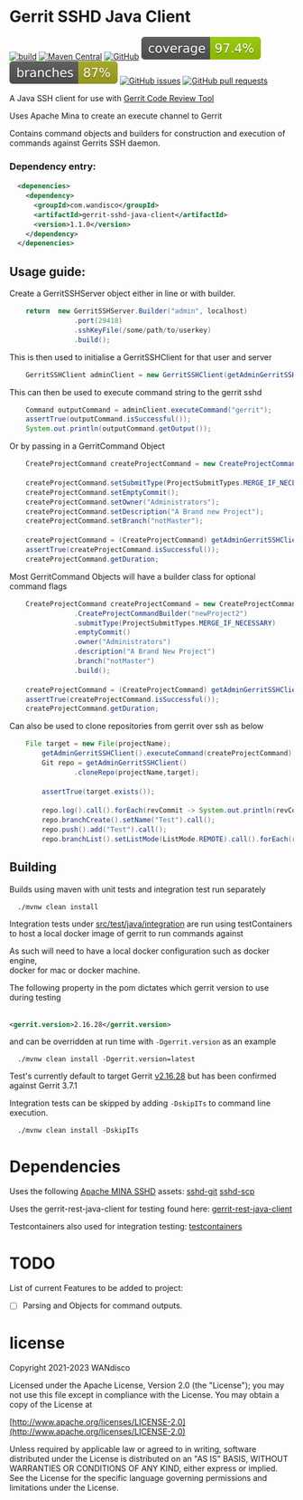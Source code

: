 # Gerrit SSHD Java Client

[![build](https://github.com/WANdisco/gerrit-sshd-java-client/actions/workflows/main.yaml/badge.svg)](https://github.com/WANdisco/gerrit-sshd-java-client/actions/workflows/main.yaml)
[![Maven Central](https://img.shields.io/maven-central/v/com.wandisco/gerrit-sshd-java-client)](https://central.sonatype.com/artifact/com.wandisco/gerrit-sshd-java-client/1.1.0)
[![GitHub](https://img.shields.io/github/license/wandisco/gerrit-sshd-java-client)](./LICENSE)
![Coverage](.github/badges/jacoco.svg) ![Branches](.github/badges/branches.svg)
[![GitHub issues](https://img.shields.io/github/issues/wandisco/gerrit-sshd-java-client)](https://github.com/WANdisco/gerrit-sshd-java-client/issues)
[![GitHub pull requests](https://img.shields.io/github/issues-pr/wandisco/gerrit-sshd-java-client)](https://github.com/WANdisco/gerrit-sshd-java-client/pulls)


A Java SSH client for use with [Gerrit Code Review Tool](https://www.gerritcodereview.com/)

Uses Apache Mina to create an execute channel to Gerrit

Contains command objects and builders for construction and execution of commands against Gerrits SSH daemon.

### Dependency entry:

```xml
  <depenencies>
    <dependency>
      <groupId>com.wandisco</groupId>
      <artifactId>gerrit-sshd-java-client</artifactId>
      <version>1.1.0</version>
    </dependency>
  </depenencies>
```

## Usage guide:

Create a GerritSSHServer object either in line or with builder.
```java
    return  new GerritSSHServer.Builder("admin", localhost)
                .port(29418)
                .sshKeyFile(/some/path/to/userkey)
                .build();
```

This is then used to initialise a GerritSSHClient for that user and server
```java
    GerritSSHClient adminClient = new GerritSSHClient(getAdminGerritSSHServer())
```

This can then be used to execute command string to the gerrit sshd
```java
    Command outputCommand = adminClient.executeCommand("gerrit");
    assertTrue(outputCommand.isSuccessful());
    System.out.println(outputCommand.getOutput());
```
Or by passing in a GerritCommand Object

```java
    CreateProjectCommand createProjectCommand = new CreateProjectCommand("newProject1");

    createProjectCommand.setSubmitType(ProjectSubmitTypes.MERGE_IF_NECESSARY);
    createProjectCommand.setEmptyCommit();
    createProjectCommand.setOwner("Administrators");
    createProjectCommand.setDescription("A Brand new Project");
    createProjectCommand.setBranch("notMaster");

    createProjectCommand = (CreateProjectCommand) getAdminGerritSSHClient().executeCommand(createProjectCommand);
    assertTrue(createProjectCommand.isSuccessful());
    createProjectCommand.getDuration;
```

Most GerritCommand Objects will have a builder class for optional command flags
```java
    CreateProjectCommand createProjectCommand = new CreateProjectCommand
                .CreateProjectCommandBuilder("newProject2")
                .submitType(ProjectSubmitTypes.MERGE_IF_NECESSARY)
                .emptyCommit()
                .owner("Administrators")
                .description("A Brand New Project")
                .branch("notMaster")
                .build();

    createProjectCommand = (CreateProjectCommand) getAdminGerritSSHClient().executeCommand(createProjectCommand);
    assertTrue(createProjectCommand.isSuccessful());
    createProjectCommand.getDuration;
```

Can also be used to clone repositories from gerrit over ssh as below
```java
    File target = new File(projectName);
        getAdminGerritSSHClient().executeCommand(createProjectCommand);
        Git repo = getAdminGerritSSHClient()
                .cloneRepo(projectName,target);

        assertTrue(target.exists());

        repo.log().call().forEach(revCommit -> System.out.println(revCommit.getShortMessage()));
        repo.branchCreate().setName("Test").call();
        repo.push().add("Test").call();
        repo.branchList().setListMode(ListMode.REMOTE).call().forEach(ref -> System.out.println(ref.getName()));
```

## Building

Builds using maven with unit tests and integration test run separately

```shell script
  ./mvnw clean install
```

Integration tests under [src/test/java/integration](./src/test/java/integration) are run using
testContainers to host a local docker image of gerrit to run commands against

As such will need to have a local docker configuration such as docker engine,  
docker for mac or docker machine.

The following property in the pom dictates which gerrit version to use during testing

```xml

<gerrit.version>2.16.28</gerrit.version>
```

and can be overridden at run time with `-Dgerrit.version` as an example

```shell script
  ./mvnw clean install -Dgerrit.version=latest
```

Test's currently default to target Gerrit [v2.16.28](https://www.gerritcodereview.com/2.16.html) but has been confirmed against
Gerrit 3.7.1

Integration tests can be skipped by adding `-DskipITs` to command line execution.

```shell script
  ./mvnw clean install -DskipITs
```

# Dependencies

Uses the following [Apache MINA SSHD](https://github.com/apache/mina-sshd) assets:
[sshd-git](https://github.com/apache/mina-sshd/tree/master/sshd-git)
[sshd-scp](https://github.com/apache/mina-sshd/tree/master/sshd-scp)

Uses the gerrit-rest-java-client for testing found here:
[gerrit-rest-java-client](https://github.com/uwolfer/gerrit-rest-java-client)

Testcontainers also used for integration testing:
[testcontainers](https://www.testcontainers.org/)

# TODO

List of current Features to be added to project:

- [ ] Parsing and Objects for command outputs.

# license


Copyright 2021-2023 WANdisco

Licensed under the Apache License, Version 2.0 (the "License");
you may not use this file except in compliance with the License.
You may obtain a copy of the License at

  [http://www.apache.org/licenses/LICENSE-2.0](http://www.apache.org/licenses/LICENSE-2.0)

Unless required by applicable law or agreed to in writing, software
distributed under the License is distributed on an "AS IS" BASIS,
WITHOUT WARRANTIES OR CONDITIONS OF ANY KIND, either express or implied.
See the License for the specific language governing permissions and
limitations under the License.
